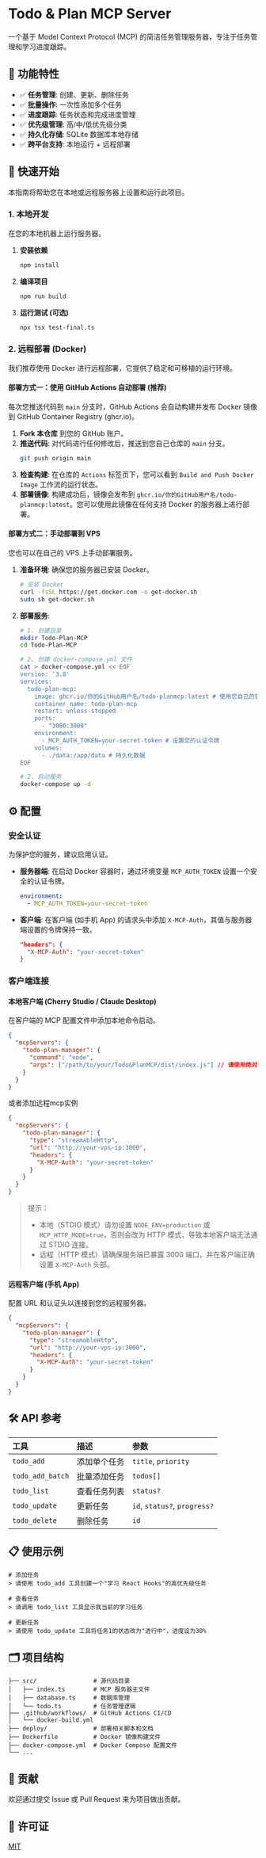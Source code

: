 # Todo & Plan MCP Server

一个基于 Model Context Protocol (MCP) 的简洁任务管理服务器，专注于任务管理和学习进度跟踪。

## 🌟 功能特性

- ✅ **任务管理**: 创建、更新、删除任务
- ✅ **批量操作**: 一次性添加多个任务
- ✅ **进度跟踪**: 任务状态和完成进度管理
- ✅ **优先级管理**: 高/中/低优先级分类
- ✅ **持久化存储**: SQLite 数据库本地存储
- ✅ **跨平台支持**: 本地运行 + 远程部署

## 🚀 快速开始

本指南将帮助您在本地或远程服务器上设置和运行此项目。

### 1. 本地开发

在您的本地机器上运行服务器。

1.  **安装依赖**
    ```bash
    npm install
    ```

2.  **编译项目**
    ```bash
    npm run build
    ```

3.  **运行测试 (可选)**
    ```bash
    npx tsx test-final.ts
    ```

### 2. 远程部署 (Docker)

我们推荐使用 Docker 进行远程部署，它提供了稳定和可移植的运行环境。

#### 部署方式一：使用 GitHub Actions 自动部署 (推荐)

每次您推送代码到 `main` 分支时，GitHub Actions 会自动构建并发布 Docker 镜像到 GitHub Container Registry (ghcr.io)。

1.  **Fork 本仓库** 到您的 GitHub 账户。
2.  **推送代码**: 对代码进行任何修改后，推送到您自己仓库的 `main` 分支。
    ```bash
    git push origin main
    ```
3.  **检查构建**: 在仓库的 `Actions` 标签页下，您可以看到 `Build and Push Docker Image` 工作流的运行状态。
4.  **部署镜像**: 构建成功后，镜像会发布到 `ghcr.io/你的GitHub用户名/todo-planmcp:latest`。您可以使用此镜像在任何支持 Docker 的服务器上进行部署。

#### 部署方式二：手动部署到 VPS

您也可以在自己的 VPS 上手动部署服务。

1.  **准备环境**: 确保您的服务器已安装 Docker。
    ```bash
    # 安装 Docker
    curl -fsSL https://get.docker.com -o get-docker.sh
    sudo sh get-docker.sh
    ```

2.  **部署服务**:
    ```bash
    # 1. 创建目录
    mkdir Todo-Plan-MCP
    cd Todo-Plan-MCP
    
    # 2. 创建 docker-compose.yml 文件
    cat > docker-compose.yml << EOF
    version: '3.8'
    services:
      todo-plan-mcp:
        image: ghcr.io/你的GitHub用户名/todo-planmcp:latest # 使用您自己的镜像地址
        container_name: todo-plan-mcp
        restart: unless-stopped
        ports:
          - "3000:3000"
        environment:
          - MCP_AUTH_TOKEN=your-secret-token # 设置您的认证令牌
        volumes:
          - ./data:/app/data # 持久化数据
    EOF

    # 2. 启动服务
    docker-compose up -d
    ```

## ⚙️ 配置

### 安全认证

为保护您的服务，建议启用认证。

-   **服务器端**: 在启动 Docker 容器时，通过环境变量 `MCP_AUTH_TOKEN` 设置一个安全的认证令牌。
    ```yaml
    environment:
      - MCP_AUTH_TOKEN=your-secret-token
    ```
-   **客户端**: 在客户端 (如手机 App) 的请求头中添加 `X-MCP-Auth`，其值与服务器端设置的令牌保持一致。
    ```json
    "headers": {
      "X-MCP-Auth": "your-secret-token"
    }
    ```

### 客户端连接

#### 本地客户端 (Cherry Studio / Claude Desktop)

在客户端的 MCP 配置文件中添加本地命令启动。

```json
{
  "mcpServers": {
    "todo-plan-manager": {
      "command": "node",
      "args": ["/path/to/your/Todo&PlanMCP/dist/index.js"] // 请使用绝对路径（本地以 STDIO 模式运行，不要设置 NODE_ENV=production）
    }
  }
}
```

或者添加远程mcp实例

```json
{
  "mcpServers": {
    "todo-plan-manager": {
      "type": "streamableHttp",
      "url": "http://your-vps-ip:3000",
      "headers": {
        "X-MCP-Auth": "your-secret-token"
      }
    }
  }
}
```

> 提示：
> - 本地（STDIO 模式）请勿设置 `NODE_ENV=production` 或 `MCP_HTTP_MODE=true`，否则会改为 HTTP 模式，导致本地客户端无法通过 STDIO 连接。
> - 远程（HTTP 模式）请确保服务端已暴露 3000 端口，并在客户端正确设置 `X-MCP-Auth` 头部。

#### 远程客户端 (手机 App)

配置 URL 和认证头以连接到您的远程服务器。

```json
{
  "mcpServers": {
    "todo-plan-manager": {
      "type": "streamableHttp",
      "url": "http://your-vps-ip:3000",
      "headers": {
        "X-MCP-Auth": "your-secret-token"
      }
    }
  }
}
```

## 🛠️ API 参考

| 工具 | 描述 | 参数 |
| :--- | :--- | :--- |
| `todo_add` | 添加单个任务 | `title`, `priority` |
| `todo_add_batch` | 批量添加任务 | `todos[]` |
| `todo_list` | 查看任务列表 | `status?` |
| `todo_update` | 更新任务 | `id`, `status?`, `progress?` |
| `todo_delete` | 删除任务 | `id` |

## 📋 使用示例

```
# 添加任务
> 请使用 todo_add 工具创建一个"学习 React Hooks"的高优先级任务

# 查看任务
> 请调用 todo_list 工具显示我当前的学习任务

# 更新任务
> 请使用 todo_update 工具将任务1的状态改为"进行中"，进度设为30%
```

## 🗂️ 项目结构

```
├── src/                # 源代码目录
│   ├── index.ts        # MCP 服务器主文件
│   ├── database.ts     # 数据库管理
│   └── todo.ts         # 任务管理逻辑
├── .github/workflows/  # GitHub Actions CI/CD
│   └── docker-build.yml
├── deploy/             # 部署相关脚本和文档
├── Dockerfile          # Docker 镜像构建文件
├── docker-compose.yml  # Docker Compose 配置文件
└── ...
```

## 🤝 贡献

欢迎通过提交 Issue 或 Pull Request 来为项目做出贡献。

## 📄 许可证

[MIT](LICENSE)
